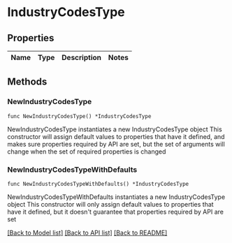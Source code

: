 # IndustryCodesType

## Properties

Name | Type | Description | Notes
------------ | ------------- | ------------- | -------------

## Methods

### NewIndustryCodesType

`func NewIndustryCodesType() *IndustryCodesType`

NewIndustryCodesType instantiates a new IndustryCodesType object
This constructor will assign default values to properties that have it defined,
and makes sure properties required by API are set, but the set of arguments
will change when the set of required properties is changed

### NewIndustryCodesTypeWithDefaults

`func NewIndustryCodesTypeWithDefaults() *IndustryCodesType`

NewIndustryCodesTypeWithDefaults instantiates a new IndustryCodesType object
This constructor will only assign default values to properties that have it defined,
but it doesn't guarantee that properties required by API are set


[[Back to Model list]](../README.md#documentation-for-models) [[Back to API list]](../README.md#documentation-for-api-endpoints) [[Back to README]](../README.md)


